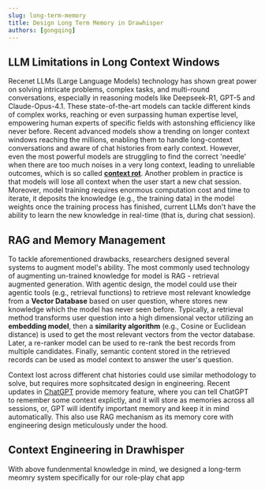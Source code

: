 ```yaml
---
slug: long-term-memory
title: Design Long Term Memory in Drawhisper
authors: [gongqing]
---
```


## LLM Limitations in Long Context Windows
Recenet LLMs (Large Language Models) technology has shown great power on solving intricate problems, complex tasks, and multi-round conversations, especially in reasoning models like Deepseek-R1, GPT-5 and Claude-Opus-4.1. These state-of-the-art models can tackle different kinds of complex works, reaching or even surpassing human expertise level, empowering human experts of specific fields with astonshing efficiency like never before. Recent advanced models show a trending on longer context windows reaching the millions, enabling them to handle long-context conversations and aware of chat histories from early context. However, even the most powerful models are struggling to find the correct 'needle' when there are too much noises in a very long context, leading to unreliable outcomes, which is so called **[context rot](https://research.trychroma.com/context-rot)**. Another problem in practice is that models will lose all context when the user start a new chat session. Moreover, model training requires enormous computation cost and time to iterate, it deposits the knowledge (e.g., the training data) in the model weights once the training process has finished, current LLMs don't have the ability to learn the new knowledge in real-time (that is, during chat session).

<!-- truncate -->

## RAG and Memory Management
To tackle aforementioned drawbacks, researchers designed several systems to augment model's ability. The most commonly used technology of augmenting un-trained knowledge for model is RAG - retrieval augmented generation. With agentic design, the model could use their agentic tools (e.g., retrieval functions) to retrieve most relevant knowledge from a **Vector Database** based on user question, where stores new knowledge which the model has never seen before. Typically, a retrieval method transforms user question into a high dimensional vector utilizing an **embedding model**, then a **similarity algorithm** (e.g., Cosine or Euclidean distance) is used to get the most relevant vectors from the vector database. Later, a re-ranker model can be used to re-rank the best records from multiple candidates. Finally, semantic content stored in the retrieved records can be used as model context to answer the user's question. 

Context lost across different chat histories could use similar methodology to solve, but requires more sophsitcated design in engineering. Recent updates in [ChatGPT](https://help.openai.com/en/articles/8590148-memory-faq) provide memory feature, where you can tell ChatGPT to remember some context explictly, and it will store as memories across all sessions, or, GPT will identify important memory and keep it in mind automatically. This also use RAG mechanism as its memory core with engineering design meticulously under the hood. 

## Context Engineering in Drawhisper
With above fundenmental knowledge in mind, we designed a long-term meomry system specifically for our role-play chat app


